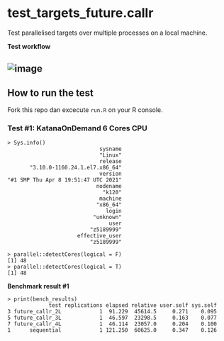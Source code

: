 # test_targets_future.callr
Test parallelised targets over multiple processes on a local machine.

__Test workflow__  
 
![image](https://user-images.githubusercontent.com/14798903/117104313-4309b300-adbf-11eb-909c-649f47d51592.png)
--

## How to run the test
Fork this repo dan excecute `run.R` on your R console.

### Test #1: KatanaOnDemand 6 Cores CPU
```
> Sys.info()
                             sysname 
                             "Linux" 
                             release 
       "3.10.0-1160.24.1.el7.x86_64" 
                             version 
"#1 SMP Thu Apr 8 19:51:47 UTC 2021" 
                            nodename 
                              "k120" 
                             machine 
                            "x86_64" 
                               login 
                           "unknown" 
                                user 
                          "z5189999" 
                      effective_user 
                          "z5189999" 
                          
> parallel::detectCores(logical = F)
[1] 48
> parallel::detectCores(logical = T)
[1] 48
```

__Benchmark result #1__
```
> print(bench_results)
             test replications elapsed relative user.self sys.self
3 future_callr_2L            1  91.229  45614.5     0.271    0.095
5 future_callr_3L            1  46.597  23298.5     0.163    0.077
7 future_callr_4L            1  46.114  23057.0     0.204    0.100 
1      sequential            1 121.250  60625.0     0.347    0.126
```
